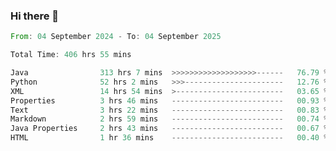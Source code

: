 ### Hi there 👋

<!--
**luoxuanzao/luoxuanzao** is a ✨ _special_ ✨ repository because its `README.md` (this file) appears on your GitHub profile.

Here are some ideas to get you started:

- 🔭 I’m currently working on ...
- 🌱 I’m currently learning ...
- 👯 I’m looking to collaborate on ...
- 🤔 I’m looking for help with ...
- 💬 Ask me about ...
- 📫 How to reach me: ...
- 😄 Pronouns: ...
- ⚡ Fun fact: ...
-->

<!--START_SECTION:waka-->

```rust
From: 04 September 2024 - To: 04 September 2025

Total Time: 406 hrs 55 mins

Java                313 hrs 7 mins  >>>>>>>>>>>>>>>>>>>------   76.79 %
Python              52 hrs 2 mins   >>>----------------------   12.76 %
XML                 14 hrs 54 mins  >------------------------   03.65 %
Properties          3 hrs 46 mins   -------------------------   00.93 %
Text                3 hrs 22 mins   -------------------------   00.83 %
Markdown            2 hrs 59 mins   -------------------------   00.74 %
Java Properties     2 hrs 43 mins   -------------------------   00.67 %
HTML                1 hr 36 mins    -------------------------   00.40 %
```

<!--END_SECTION:waka-->